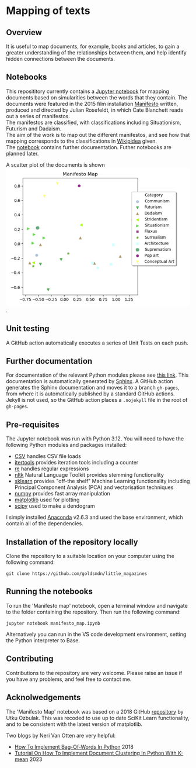 # Mapping of texts

## Overview
It is useful to map documents, for example, books and articles, to gain a greater understanding of the relationships between them, and help 
identify hidden connections between the documents.     

## Notebooks
This reposititory currently contains a [Jupyter notebook](manifesto_map.ipynb) for mapping documents 
based on simularities between the words that they contain.  The documents were featured in the 2015 film installation
 [Manifesto](https://en.wikipedia.org/wiki/Manifesto_\(2015_film\)) written, 
 produced and directed by Julian Rosefeldt, in which Cate Blanchett reads out a series of manifestos.  
 The manifestos are classified, with classifications including Situationism, Futurism and Dadaism.  
 The aim of the work is to map out the different manifestos, and see how that mapping corresponds 
 to the classifications in [Wikipidea]((https://en.wikipedia.org/wiki/Manifesto_\(2015_film\))) given.  
 The [notebook](manifesto_map.ipynb) contains further documentation.  Futher notebooks are planned later.

A scatter plot of the documents is shown 
![here](/plot/Manifesto_map.png).

## Unit testing
A GitHub action automatically executes a series of Unit Tests on each push.

## Further documentation
For documentation of the relevant Python modules please see [this link](https://goldsmdn.github.io/little_magazines/).  This documentation is automatically generated by [Sphinx](https://www.sphinx-doc.org/en/master/).  A GitHub action generates the Sphinx documentation and moves it to a branch `gh-pages`, from where it is automatically published by a standard GitHub actions.  Jekyll is not used, so the GitHub action places a `.nojekyll` file in the root of `gh-pages`.

## Pre-requisites
The Jupyter notebook was run with Python 3.12.  You will need to have the following Python modules and packages installed:
 - [CSV](https://docs.python.org/3/library/csv.html) handles CSV file loads
 - [itertools](https://docs.python.org/3/library/itertools.html) provides iteration tools including a counter
 - [re](https://docs.python.org/3/library/re.html) handles regular expressions
 - [nltk](https://www.nltk.org/) Natural Language Toolkit provides stemming functionality
 - [sklearn](https://scikit-learn.org/stable/) provides "off-the shelf" Machine Learning functionality including Principal Component Analysis (PCA) and vectorisation techniques
 - [numpy](https://docs.python.org/3/library/numeric.html) provides fast array manipulation
 - [matplotlib](https://matplotlib.org/) used for plotting
 - [scipy](https://scipy.org/) used to make a dendogram

 I simply installed [Anaconda](https://www.anaconda.com/) v2.6.3 and used the base environment, which contain all of the dependencies.  

 ## Installation of the repository locally
Clone the repository to a suitable location on your computer using the following command:
```
git clone https://github.com/goldsmdn/little_magazines

``` 
## Running the notebooks
To run the 'Manifesto map' notebook, open a terminal window and navigate to the folder containing the repository.  Then run the following command:

```
jupyter notebook manifesto_map.ipynb

```
Alternatively you can run in the VS code development environment, setting the Python interpreter to Base.

## Contributing
Contributions to the repository are very welcome.  Please raise an issue if you have any problems, and feel free to contact me.

## Acknolwedgements
The 'Manifesto Map' notebook was based on a 2018 GitHub [repository](https://github.com/utkuozbulak/unsupervised-learning-document-clustering) by Utku Ozbulak.  This was recoded to use up to date SciKit Learn functionality, and to be consistent with the latest version of matplotlib. 

Two blogs by Neri Van Otten are very helpful:
 - [How To Implement Bag-Of-Words In Python](https://spotintelligence.com/2022/12/20/bag-of-words-python/) 2018 
 - [Tutorial On How To Implement Document Clustering In Python With K-mean](https://spotintelligence.com/2023/01/16/document-clustering-in-python/) 2023
